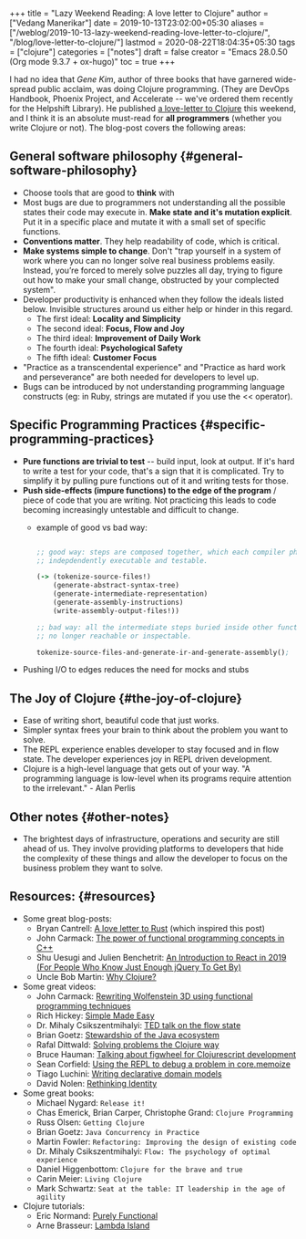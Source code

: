 +++
title = "Lazy Weekend Reading: A love letter to Clojure"
author = ["Vedang Manerikar"]
date = 2019-10-13T23:02:00+05:30
aliases = ["/weblog/2019-10-13-lazy-weekend-reading-love-letter-to-clojure/", "/blog/love-letter-to-clojure/"]
lastmod = 2020-08-22T18:04:35+05:30
tags = ["clojure"]
categories = ["notes"]
draft = false
creator = "Emacs 28.0.50 (Org mode 9.3.7 + ox-hugo)"
toc = true
+++

I had no idea that _Gene Kim_, author of three books that have
garnered wide-spread public acclaim, was doing Clojure programming.
(They are DevOps Handbook, Phoenix Project, and Accelerate -- we've
ordered them recently for the Helpshift Library). He published [a
love-letter to Clojure](https://itrevolution.com/love-letter-to-clojure-part-1/) this weekend, and I think it is an absolute
must-read for **all programmers** (whether you write Clojure or not).
The blog-post covers the following areas:


## General software philosophy {#general-software-philosophy}

-   Choose tools that are good to **think** with
-   Most bugs are due to programmers not understanding all the possible
    states their code may execute in. **Make state and it's mutation
    explicit**. Put it in a specific place and mutate it with a small set
    of specific functions.
-   **Conventions matter**. They help readability of code, which is critical.
-   **Make systems simple to change**. Don't "trap yourself in a system of
    work where you can no longer solve real business problems easily.
    Instead, you’re forced to merely solve puzzles all day, trying to
    figure out how to make your small change, obstructed by your
    complected system".
-   Developer productivity is enhanced when they follow the ideals
    listed below. Invisible structures around us either help or hinder
    in this regard.
    -   The first ideal: **Locality and Simplicity**
    -   The second ideal: **Focus, Flow and Joy**
    -   The third ideal: **Improvement of Daily Work**
    -   The fourth ideal: **Psychological Safety**
    -   The fifth ideal: **Customer Focus**
-   "Practice as a transcendental experience" and "Practice as hard work
    and perseverance" are both needed for developers to level up.
-   Bugs can be introduced by not understanding programming language
    constructs (eg: in Ruby, strings are mutated if you use the <<
    operator).


## Specific Programming Practices {#specific-programming-practices}

-   **Pure functions are trivial to test** -- build input, look at output.
    If it's hard to write a test for your code, that's a sign that it is
    complicated. Try to simplify it by pulling pure functions out of it
    and writing tests for those.
-   **Push side-effects (impure functions) to the edge of the program** /
    piece of code that you are writing. Not practicing this leads to
    code becoming increasingly untestable and difficult to change.
    -   example of good vs bad way:

        ```clojure

        ;; good way: steps are composed together, which each compiler phase
        ;; indepdendently executable and testable.

        (-> (tokenize-source-files!)
            (generate-abstract-syntax-tree)
            (generate-intermediate-representation)
            (generate-assembly-instructions)
            (write-assembly-output-files!))

        ;; bad way: all the intermediate steps buried inside other functions,
        ;; no longer reachable or inspectable.

        tokenize-source-files-and-generate-ir-and-generate-assembly();
        ```
-   Pushing I/O to edges reduces the need for mocks and stubs


## The Joy of Clojure {#the-joy-of-clojure}

-   Ease of writing short, beautiful code that just works.
-   Simpler syntax frees your brain to think about the problem you want
    to solve.
-   The REPL experience enables developer to stay focused and in flow
    state. The developer experiences joy in REPL driven development.
-   Clojure is a high-level language that gets out of your way. "A
    programming language is low-level when its programs require
    attention to the irrelevant." - Alan Perlis


## Other notes {#other-notes}

-   The brightest days of infrastructure, operations and security are
    still ahead of us. They involve providing platforms to developers
    that hide the complexity of these things and allow the developer to
    focus on the business problem they want to solve.


## Resources: {#resources}

-   Some great blog-posts:
    -   Bryan Cantrell: [A love letter to Rust](https://twitter.com/bcantrill/status/1042180114199375872) (which inspired this post)
    -   John Carmack: [The power of functional programming concepts in C++](http://www.gamasutra.com/view/news/169296/Indepth%5C%5FFunctional%5C%5Fprogramming%5C%5Fin%5C%5FC.php)
    -   Shu Uesugi and Julien Benchetrit: [An Introduction to React in 2019 (For People Who Know Just Enough jQuery To Get By)](https://medium.freecodecamp.org/react-introduction-for-people-who-know-just-enough-jquery-to-get-by-2019-version-28a4b4316d1a)
    -   Uncle Bob Martin: [Why Clojure?](https://blog.cleancoder.com/uncle-bob/2019/08/22/WhyClojure.html)
-   Some great videos:
    -   John Carmack: [Rewriting Wolfenstein 3D using functional programming techniques](https://youtu.be/1PhArSujR%5FA)
    -   Rich Hickey: [Simple Made Easy](https://www.infoq.com/presentations/Simple-Made-Easy/)
    -   Dr. Mihaly Csikszentmihalyi: [TED talk on the flow state](https://www.ted.com/talks/mihaly%5Fcsikszentmihalyi%5Fon%5Fflow?language=en)
    -   Brian Goetz: [Stewardship of the Java ecosystem](https://youtu.be/2y5Pv4yN0b0)
    -   Rafal Dittwald: [Solving problems the Clojure way](https://youtu.be/vK1DazRK%5Fa0)
    -   Bruce Hauman: [Talking about figwheel for Clojurescript development](https://youtu.be/j-kj2qwJa%5FE)
    -   Sean Corfield: [Using the REPL to debug a problem in core.memoize](https://www.youtube.com/embed/UFY2rd05W2g)
    -   Tiago Luchini: [Writing declarative domain models](https://youtu.be/EDojA%5FfahvM)
    -   David Nolen: [Rethinking Identity](https://www.youtube.com/watch?v=77b47P8EpfA)
-   Some great books:
    -   Michael Nygard: `Release it!`
    -   Chas Emerick, Brian Carper, Christophe Grand: `Clojure Programming`
    -   Russ Olsen: `Getting Clojure`
    -   Brian Goetz: `Java Concurrency in Practice`
    -   Martin Fowler: `Refactoring: Improving the design of existing code`
    -   Dr. Mihaly Csikszentmihalyi: `Flow: The psychology of optimal experience`
    -   Daniel Higgenbottom: `Clojure for the brave and true`
    -   Carin Meier: `Living Clojure`
    -   Mark Schwartz: `Seat at the table: IT leadership in the age of agility`
-   Clojure tutorials:
    -   Eric Normand: [Purely Functional](https://purelyfunctional.tv)
    -   Arne Brasseur: [Lambda Island](https://lambdaisland.com)
